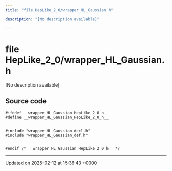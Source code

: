 ```yaml
---
title: "file HepLike_2_0/wrapper_HL_Gaussian.h"

description: "[No description available]"

---
```


# file HepLike_2_0/wrapper_HL_Gaussian.h

[No description available]




## Source code

```
#ifndef __wrapper_HL_Gaussian_HepLike_2_0_h__
#define __wrapper_HL_Gaussian_HepLike_2_0_h__


#include "wrapper_HL_Gaussian_decl.h"
#include "wrapper_HL_Gaussian_def.h"


#endif /* __wrapper_HL_Gaussian_HepLike_2_0_h__ */
```


-------------------------------

Updated on 2025-02-12 at 15:36:43 +0000
